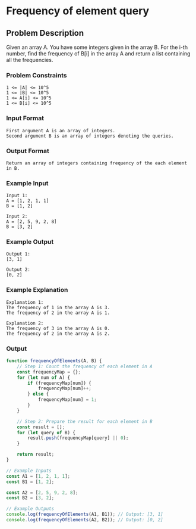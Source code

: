 # Frequency of element query

## Problem Description
Given an array A. You have some integers given in the array B.
For the i-th number, find the frequency of B[i] in the array A and return a list containing all the frequencies.

### Problem Constraints
````
1 <= |A| <= 10^5
1 <= |B| <= 10^5
1 <= A[i] <= 10^5
1 <= B[i] <= 10^5
````

### Input Format
````
First argument A is an array of integers.
Second argument B is an array of integers denoting the queries.
````

### Output Format
````
Return an array of integers containing frequency of the each element in B.
````

### Example Input
````
Input 1:
A = [1, 2, 1, 1]
B = [1, 2]

Input 2:
A = [2, 5, 9, 2, 8]
B = [3, 2]
````

### Example Output
````
Output 1:
[3, 1]

Output 2:
[0, 2]
````

### Example Explanation
````
Explanation 1:
The frequency of 1 in the array A is 3.
The frequency of 2 in the array A is 1.

Explanation 2:
The frequency of 3 in the array A is 0.
The frequency of 2 in the array A is 2.
````

### Output

``` javascript showLineNumbers copy filename="JavaScript"
function frequencyOfElements(A, B) {
    // Step 1: Count the frequency of each element in A
    const frequencyMap = {};
    for (let num of A) {
        if (frequencyMap[num]) {
            frequencyMap[num]++;
        } else {
            frequencyMap[num] = 1;
        }
    }

    // Step 2: Prepare the result for each element in B
    const result = [];
    for (let query of B) {
        result.push(frequencyMap[query] || 0);
    }

    return result;
}

// Example Inputs
const A1 = [1, 2, 1, 1];
const B1 = [1, 2];

const A2 = [2, 5, 9, 2, 8];
const B2 = [3, 2];

// Example Outputs
console.log(frequencyOfElements(A1, B1)); // Output: [3, 1]
console.log(frequencyOfElements(A2, B2)); // Output: [0, 2]
```